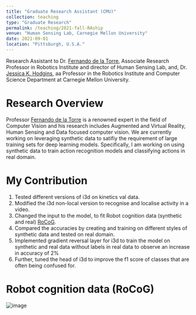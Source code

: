 ```yaml
---
title: "Graduate Research Assistant (CMU)"
collection: teaching
type: "Graduate Research"
permalink: /teaching/2021-fall-RAship
venue: "Human Sensing Lab, Carnegie Mellon University"
date: 2021-09-01
location: "Pittsburgh, U.S.A."
---
```


Research Assistant to Dr. [Fernando de la Torre](https://www.cs.cmu.edu/~ftorre/), Associate Research Professor in Robotics Institute and director of Human Sensing Lab, and, Dr. [Jessica K. Hodgins](https://www.cs.cmu.edu/~jkh/), aa Professor in the Robotics Institute and Computer Science Department at Carnegie Mellon University.

Research Overview
======

Professor [Fernando de la Torre](https://www.cs.cmu.edu/~ftorre/) is a renowned expert in the field of Computer Vision and his research includes Augmented and Virtual Reality, Human Sensing and Data focused computer vision. We are currently working on leveraging synthetic data to satifiy the requirement of large training sets for deep learning models. Specifically, I am working on using synthetic data to train action recognition models and classifying actions in real domain.


My Contribution
======
1. Tested different versions of i3d on kinetics val data.
2. Modified the i3d non-local version to recognise and localise activity in a video.
3. Changed the input to the model, to fit Robot cognition data (synthetic and real) [RoCoG](https://celsodemelo.net/static/publications/deMeloEtAl-iros20.pdf).
4. Compared the accuracies by creating and training on different styles of synthetic data and tested on real domain.
5. Implemented gradient reversal layer for i3d to train the model on synthetic and real data without labels in real data to observe an increase in accuracy of 2% 
6. Further, tuned the head of i3d to improve the f1 score of classes that are often being confused for.

Robot cognition data (RoCoG)
======

![image](https://user-images.githubusercontent.com/68541043/150665120-765a790c-8344-4e42-9cde-3ecd41f0131e.png)


